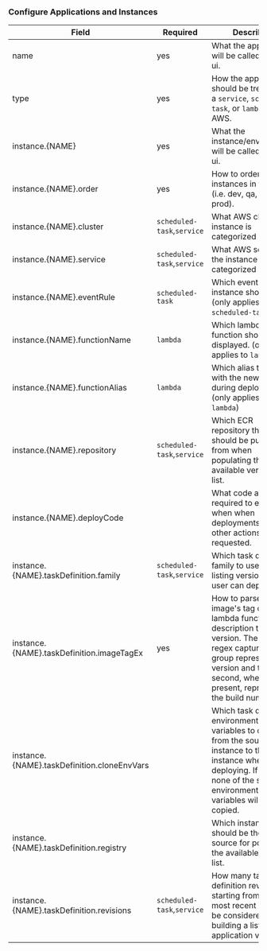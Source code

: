 
### Configure Applications and Instances ###

|Field|Required|Describes|
|-----|-----|-----|
|name|yes| What the application will be called in the ui. |
|type|yes| How the application should be treated. As a `service`, `scheduled-task`, or `lambda` in AWS. |
|instance.{NAME}|yes| What the instance/environment will be called in the ui. |
|instance.{NAME}.order|yes| How to order the instances in the ui. (i.e. dev, qa, uat, prod). |
|instance.{NAME}.cluster|`scheduled-task`,`service`| What AWS cluster the instance is categorized under. |
|instance.{NAME}.service|`scheduled-task`,`service`| What AWS service the instance is categorized under. |
|instance.{NAME}.eventRule|`scheduled-task`| Which event rule the instance should use. (only applies to `scheduled-tasks`)|
|instance.{NAME}.functionName|`lambda`| Which lambda function should displayed. (only applies to `lambda`)|
|instance.{NAME}.functionAlias|`lambda`| Which alias to update with the new version during deployments. (only applies to `lambda`)|
|instance.{NAME}.repository|`scheduled-task`,`service`| Which ECR repository the images should be pulled from when populating the available versions list. |
|instance.{NAME}.deployCode|| What code a user is required to enter when when deployments and other actions are requested. |
|instance.{NAME}.taskDefinition.family|`scheduled-task`,`service`| Which task definition family to use when listing versions all the user can deploy. |
|instance.{NAME}.taskDefinition.imageTagEx|yes| How to parse the image's tag or the lambda function description to get a version. The first regex capturing group represents the version and the second, when present, represents the build number. |
|instance.{NAME}.taskDefinition.cloneEnvVars|| Which task definition environment variables to copy from the source instance to the target instance when deploying. If empty, none of the source's environment variables will be copied. |
|instance.{NAME}.taskDefinition.registry|| Which instance should be the default source for populating the available versions list. |
|instance.{NAME}.taskDefinition.revisions|`scheduled-task`,`service`| How many task definition revisions starting from the most recent should be considered when building a list of application versions. |